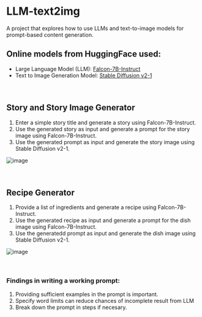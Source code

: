 # LLM-text2img
A project that explores how to use LLMs and text-to-image models for prompt-based content generation.

## Online models from HuggingFace used:
* Large Language Model (LLM): [Falcon-7B-Instruct](https://huggingface.co/tiiuae/falcon-7b-instruct)
* Text to Image Generation Model: [Stable Diffusion v2-1](https://huggingface.co/stabilityai/stable-diffusion-2-1)
<br><br><br>
## Story and Story Image Generator
1. Enter a simple story title and generate a story using Falcon-7B-Instruct.
2. Use the generated story as input and generate a prompt for the story image using Falcon-7B-Instruct.
3. Use the generated prompt as input and generate the story image using Stable Diffusion v2-1.

![image](https://github.com/richiephang/LLM-text2img/assets/76896343/3f3fce09-9373-4166-8e49-404c603eb71d)
<br><br><br>
## Recipe Generator
1. Provide a list of ingredients and generate a recipe using Falcon-7B-Instruct.
2. Use the generated recipe as input and generate a prompt for the dish image using Falcon-7B-Instruct.
3. Use the generatedd prompt as input and generate the dish image using Stable Diffusion v2-1.

![image](https://github.com/richiephang/LLM-text2img/assets/76896343/b21e1931-5858-4228-af49-eda4a7082a9d)
<br><br><br>
### Findings in writing a working prompt:
1. Providing sufficient examples in the prompt is important.
2. Specify word limits can reduce chances of incomplete result from LLM
3. Break down the prompt in steps if necesary.
